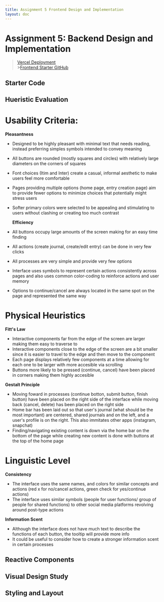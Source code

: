 ```yaml
---
title: Assignment 5 Frontend Design and Implementation
layout: doc
---
```


# Assignment 5: Backend Design and Implementation

> <a href="https://104-frontend-starter.vercel.app/">Vercel Deployment</a><br> ><a href="https://github.com/therealnalm/104-frontend-starter">Frontend Starter GitHub</a>

## Starter Code

## Hueristic Evaluation

# Usability Criteria:

**Pleasantness**

- Designed to be highly pleasant with minimal text that needs reading, instead preferring simples symbols intended to convey meaning
- All buttons are rounded (mostly squares and circles) with relatively large diameters on the corners of squares
- Font choices (Itim and Inter) create a casual, informal aesthetic to make users feel more comfortable
- Pages providing multiple options (home page, entry creation page) aim to provide fewer options to minimize choices that potentially might stress users
- Softer primary colors were selected to be appealing and stimulating to users without clashing or creating too much contrast

  **Efficiency**

- All buttons occupy large amounts of the screen making for an easy time finding
- All actions (create journal, create/edit entry) can be done in very few clicks
- All processes are very simple and provide very few options
- Interface uses symbols to represent certain actions consistently across pages and also uses common color-coding to reinforce actions and user memory
- Options to continue/cancel are always located in the same spot on the page and represented the same way

# Physical Heuristics

**Fitt's Law**

- Interactive components far from the edge of the screen are larger making them easy to traverse to
- Interactive components close to the edge of the screen are a bit smaller since it is easier to travel to the edge and then move to the component
- Each page displays relatively few components at a time allowing for each one to be larger with more accesible via scrolling
- Buttons more likely to be pressed (continue, cancel) have been placed in corners making them highly accesible

**Gestalt Principle**

- Moving foward in processes (continue botton, submit button, finish button) have been placed on the right side of the interface while moving back (cancel, delete) has been placed on the right side
- Home bar has been laid out so that user's journal (what should be the most important) are centered, shared journals and on the left, and a user's profile is on the right. This also immitates other apps (instagram, snapchat)
- Finding/navigating existing content is down via the home bar on the bottom of the page while creating new content is done with buttons at the top of the home page

# Linguistic Level

**Consistency**

- The interface uses the same names, and colors for similar concepts and actions (red x for no/cancel actions, green check for yes/continue actions)
- The interface uses similar symbols (people for user functions/ group of people for shared functions) to other social media platforms revolving around post-type actions

**Information Scent**

- Although the interface does not have much text to describe the functions of each button, the tooltip will provide more info
- It could be useful to consider how to create a stronger information scent in certain processes

## Reactive Components

## Visual Design Study

## Styling and Layout
